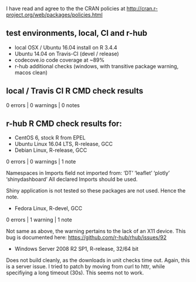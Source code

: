 I have read and agree to the the CRAN policies at
http://cran.r-project.org/web/packages/policies.html

## test environments, local, CI and r-hub

- local OSX / Ubuntu 16.04 install on R 3.4.4
- Ubuntu 14.04 on Travis-CI (devel / release)
- codecove.io code coverage at ~89%
- r-hub additional checks (windows, with transitive package warning, macos clean)

## local / Travis CI R CMD check results

0 errors | 0 warnings | 0 notes

## r-hub R CMD check results for:

- CentOS 6, stock R from EPEL
- Ubuntu Linux 16.04 LTS, R-release, GCC
- Debian Linux, R-release, GCC

0 errors | 0 warnings | 1 note

Namespaces in Imports field not imported from:
‘DT’ ‘leaflet’ ‘plotly’ ‘shinydashboard’
All declared Imports should be used.

Shiny application is not tested so these packages are not used. Hence the note.

- Fedora Linux, R-devel, GCC

0 errors | 1 warning | 1 note

Not same as above, the warning pertains to the lack of an X11 device.
This bug is documented here: https://github.com/r-hub/rhub/issues/92

- Windows Server 2008 R2 SP1, R-release, 32/64 bit

Does not build cleanly, as the downloads in unit checks time out. Again,
this is a server issue. I tried to patch by moving from curl to httr, while
specifiying a long timeout (30s). This seems not to work.

